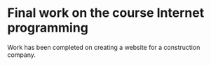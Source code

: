 # Final work on the course Internet programming

Work has been completed on creating a website for a construction company.

